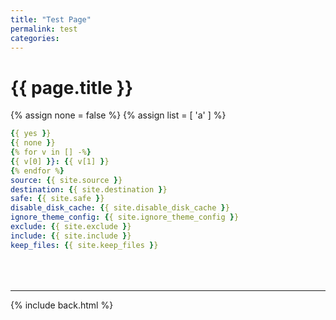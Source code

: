 ```yaml
---
title: "Test Page"
permalink: test
categories:
---
```


# {{ page.title }}

{% assign none = false %}
{% assign list = [
'a'
] %}

```yml
{{ yes }}
{{ none }}
{% for v in [] -%}
{{ v[0] }}: {{ v[1] }}
{% endfor %}
source: {{ site.source }}
destination: {{ site.destination }}
safe: {{ site.safe }}
disable_disk_cache: {{ site.disable_disk_cache }}
ignore_theme_config: {{ site.ignore_theme_config }}
exclude: {{ site.exclude }}
include: {{ site.include }}
keep_files: {{ site.keep_files }}
```

<div style="margin-top:4rem"></div>

***

{% include back.html %}
